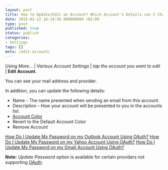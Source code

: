 ```yaml
---
layout: post
title: How to Update/Edit an Account? Which Account's Details can I Change?
date: 2015-02-12 16:14:56.000000000 +02:00
type: post
published: true
status: publish
categories:
- Settings
tags: []
meta: /edit-account/
---
```


Using *More...* \| *Various Account Settings* \| *tap the account you want to edit* \| **Edit Account**.

You can see your mail address and provider.

In addition, you can update the following details:

* Name - The name presented when sending an email from this account.
* Description - How your account will be presented to you in the accounts list.
* [Account Color](/accounts-colors-type-mail/)
* Revert to the Default Account Color
* Remove Account

[How Do I Update My Password on my Outlook Account Using OAuth?](/oauth-outlook/)
[How Do I Update My Password on my Yahoo Account Using OAuth?](/oauth-yahoo/)
[How Do I Update My Password on my Gmail Account Using OAuth?](/oauth-gmail/)

**Note:** *Update Password* option is available for certain providers not supporting [OAuth](/what-is-oauth/).